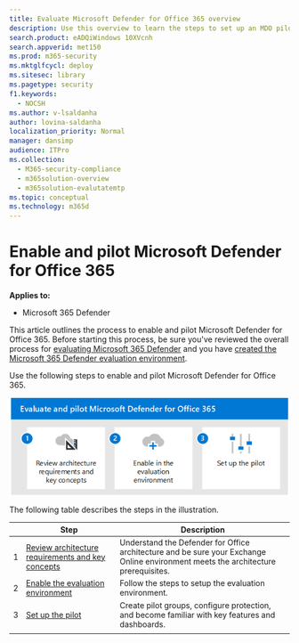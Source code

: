 ```yaml
---
title: Evaluate Microsoft Defender for Office 365 overview
description: Use this overview to learn the steps to set up an MDO pilot, including requirements, enabling or activating the eval, and setting up the pilot.
search.product: eADQiWindows 10XVcnh
search.appverid: met150
ms.prod: m365-security
ms.mktglfcycl: deploy
ms.sitesec: library
ms.pagetype: security
f1.keywords: 
  - NOCSH
ms.author: v-lsaldanha
author: lovina-saldanha
localization_priority: Normal
manager: dansimp
audience: ITPro
ms.collection: 
  - M365-security-compliance
  - m365solution-overview
  - m365solution-evalutatemtp
ms.topic: conceptual
ms.technology: m365d
---
```


# Enable and pilot Microsoft Defender for Office 365

**Applies to:**
- Microsoft 365 Defender

This article outlines the process to enable and pilot Microsoft Defender for Office 365. Before starting this process, be sure you've reviewed the overall process for [evaluating Microsoft 365 Defender](eval-overview.md) and you have [created the Microsoft 365 Defender evaluation environment](eval-create-eval-environment.md). 
<br>

Use the following steps to enable and pilot Microsoft Defender for Office 365.

![Steps for adding Microsoft Defender for Office to the Defender evaluation environment.](../../media/defender/m365-defender-office-eval-steps.png)

The following table describes the steps in the illustration.

| |Step  |Description  |
|---------|---------|---------|
|1|[Review architecture requirements and key concepts](eval-defender-office-365-architecture.md)    | Understand the Defender for Office architecture and be sure your Exchange Online environment meets the architecture prerequisites.       |
|2|[Enable the evaluation environment](eval-defender-office-365-enable-eval.md)     |   Follow the steps to setup the evaluation environment.      |
|3|[Set up the pilot ](eval-defender-office-365-pilot.md)    |    Create pilot groups, configure protection, and become familiar with key features and dashboards.     |
||||

